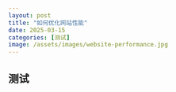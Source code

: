 ```yaml
---
layout: post
title: "如何优化网站性能"
date: 2025-03-15
categories: [测试]
image: /assets/images/website-performance.jpg
---
```


## 测试